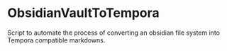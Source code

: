 # ObsidianVaultToTempora
Script to automate the process of converting an obsidian file system into Tempora compatible markdowns.
